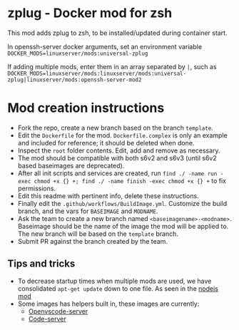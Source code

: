 # zplug - Docker mod for zsh

This mod adds zplug to zsh, to be installed/updated during container start.

In openssh-server docker arguments, set an environment variable `DOCKER_MODS=linuxserver/mods:universal-zplug`

If adding multiple mods, enter them in an array separated by `|`, such as `DOCKER_MODS=linuxserver/mods:linuxserver/mods:universal-zplug|linuxserver/mods:openssh-server-mod2`

# Mod creation instructions

* Fork the repo, create a new branch based on the branch `template`.
* Edit the `Dockerfile` for the mod. `Dockerfile.complex` is only an example and included for reference; it should be deleted when done.
* Inspect the `root` folder contents. Edit, add and remove as necessary.
* The mod should be compatible with both s6v2 and s6v3 (until s6v2 based baseimages are deprecated).
* After all init scripts and services are created, run `find ./ -name run -exec chmod +x {} +; find ./ -name finish -exec chmod +x {} +` to fix permissions.
* Edit this readme with pertinent info, delete these instructions.
* Finally edit the `.github/workflows/BuildImage.yml`. Customize the build branch, and the vars for `BASEIMAGE` and `MODNAME`.
* Ask the team to create a new branch named `<baseimagename>-<modname>`. Baseimage should be the name of the image the mod will be applied to. The new branch will be based on the `template` branch.
* Submit PR against the branch created by the team.


## Tips and tricks

* To decrease startup times when multiple mods are used, we have consolidated `apt-get update` down to one file. As seen in the [nodejs mod](https://github.com/linuxserver/docker-mods/tree/code-server-nodejs/root/etc/cont-init.d)
* Some images has helpers built in, these images are currently:
    * [Openvscode-server](https://github.com/linuxserver/docker-openvscode-server/pull/10/files)
    * [Code-server](https://github.com/linuxserver/docker-code-server/pull/95)
